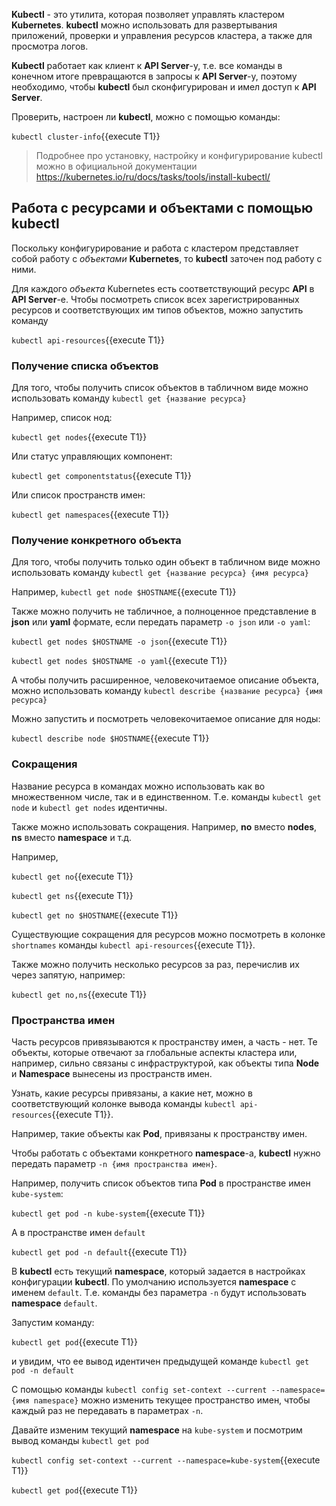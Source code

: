 **Kubectl** - это утилита, которая позволяет управлять кластером **Kubernetes**. **kubectl** можно использовать для развертывания приложений, проверки и управления ресурсов кластера, а также для просмотра логов.

**Kubectl** работает как клиент к **API Server**-y, т.е. все команды в конечном итоге превращаются в запросы к **API Server**-y, поэтому необходимо, чтобы **kubectl** был сконфигурирован и имел доступ к **API Server**. 

Проверить, настроен ли **kubectl**, можно с помощью команды: 

`kubectl cluster-info`{{execute T1}}

> Подробнее про установку, настройку и конфигурирование kubectl можно в официальной документации https://kubernetes.io/ru/docs/tasks/tools/install-kubectl/

## Работа с ресурсами и объектами с помощью kubectl

Поскольку конфигурирование и работа с кластером представляет собой работу с *объектами* **Kubernetes**, то **kubectl** заточен под работу с ними. 

Для каждого *объекта* Kubernetes есть соответствующий ресурс **API** в **API Server**-e. Чтобы посмотреть список всех зарегистрированных ресурсов и соответствующих им типов объектов, можно запустить команду

`kubectl api-resources`{{execute T1}}

### Получение списка объектов

Для того, чтобы получить список объектов в табличном виде можно использовать команду `kubectl get {название ресурса}`

Например, список нод:

`kubectl get nodes`{{execute T1}}

Или статус управляющих компонент:

`kubectl get componentstatus`{{execute T1}}

Или список пространств имен:

`kubectl get namespaces`{{execute T1}}

### Получение конкретного объекта

Для того, чтобы получить только один объект в табличном виде можно использовать команду `kubectl get {название ресурса} {имя ресурса}`

Например, `kubectl get node $HOSTNAME`{{execute T1}}

Также можно получить не табличное, а полноценное представление в **json** или **yaml** формате, если передать параметр `-o json` или `-o yaml`:

`kubectl get nodes $HOSTNAME -o json`{{execute T1}}

`kubectl get nodes $HOSTNAME -o yaml`{{execute T1}}

А чтобы получить расширенное, человекочитаемое описание объекта, можно использовать команду `kubectl describe {название ресурса} {имя ресурса}`

Можно запустить и посмотреть человекочитаемое описание для ноды:

`kubectl describe node $HOSTNAME`{{execute T1}}

### Сокращения

Название ресурса в командах можно использовать как во множественном числе, так и в единственном. Т.е. команды `kubectl get node` и `kubectl get nodes` идентичны. 

Также можно использовать сокращения. Например, **no** вместо **nodes**, **ns** вместо **namespace** и т.д. 

Например, 

`kubectl get no`{{execute T1}}

`kubectl get ns`{{execute T1}}

`kubectl get no $HOSTNAME`{{execute T1}}

Существующие сокращения для ресурсов можно посмотреть в колонке `shortnames` команды `kubectl api-resources`{{execute T1}}. 

Также можно получить несколько ресурсов за раз, перечислив их через запятую, например:

`kubectl get no,ns`{{execute T1}}

### Пространства имен

Часть ресурсов привязываются к пространству имен, а часть - нет.  Те объекты, которые отвечают за глобальные аспекты кластера или, например, сильно связаны с инфраструктурой, как объекты типа **Node** и **Namespace** вынесены из пространств имен. 

Узнать, какие ресурсы привязаны, а какие нет, можно в соответствующий колонке вывода команды `kubectl api-resources`{{execute T1}}.

Например, такие объекты как **Pod**, привязаны к пространству имен. 

Чтобы работать с объектами конкретного **namespace**-a, **kubectl** нужно передать параметр `-n {имя пространства имен}`.

Например, получить список объектов типа **Pod** в пространстве имен `kube-system`: 

`kubectl get pod -n kube-system`{{execute T1}}

А в пространстве имен `default`

 `kubectl get pod -n default`{{execute T1}}

В **kubectl** есть текущий **namespace**, который задается в настройках конфигурации **kubectl**. По умолчанию используется **namespace** с именем `default`. Т.е. команды без параметра `-n` будут использовать **namespace** `default`.

Запустим команду:

`kubectl get pod`{{execute T1}}

и увидим, что ее вывод идентичен предыдущей команде `kubectl get pod -n default`

С помощью команды  `kubectl config set-context --current --namespace={имя namespace}` можно изменить текущее пространство имен, чтобы каждый раз не передавать в параметрах `-n`.

Давайте изменим текущий **namespace** на `kube-system` и посмотрим вывод команды `kubectl get pod`

`kubectl config set-context --current --namespace=kube-system`{{execute T1}}

`kubectl get pod`{{execute T1}}
